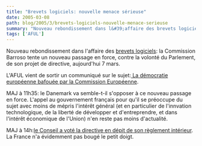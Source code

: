 ```yaml
---
title: "Brevets logiciels: nouvelle menace sérieuse"
date: 2005-03-08
path: blog/2005/3/brevets-logiciels-nouvelle-menace-serieuse
summary: "Nouveau rebondissement dans l&#39;affaire des brevets logiciels: la Commission Barroso tente un nouveau passage en force, contre la volont&#233; du Parlement, de son projet de directive, aujourd'hui 7 mars."
tags: ['AFUL']
---
```


Nouveau rebondissement dans l&#39;affaire des <a href="http://www.aful.org/sujet?subject=brevets">brevets
logiciels</a>: la Commission Barroso tente un nouveau passage 
en force, contre la volont&#233; du Parlement, de son projet de 
directive, aujourd'hui 7 mars.
 
L'AFUL vient de sortir un communiqu&#233; sur le sujet:<a href="http://www.aful.org/presse/pr-20050305-brevets_commission">
La d&#233;mocratie europ&#233;enne bafou&#233;e par la Commission
Europ&#233;enne</a>.

MAJ &#224; 11h35: le Danemark va semble-t-il s'opposer &#224; ce 
nouveau passage en force. L'appel au gouvernement fran&#231;ais 
pour qu'il se pr&#233;occupe du sujet avec moins de m&#233;pris 
l'int&#233;r&#234;t g&#233;n&#233;ral (et en particulier de l'innvation 
technologique, de la libert&#233; de d&#233;velopper et d'entreprendre, 
et dans l'int&#233;r&#234;t &#233;conomique de l'Union) n'en reste pas moins 
d'actualit&#233;.

MAJ &#224; 14h:<a href="http://wiki.ffii.org/Cons050307Fr">le
Conseil a vot&#233; la directive en d&#233;pit de son r&#232;glement
int&#233;rieur</a>. La France n'a &#233;videmment pas boug&#233; le petit 
doigt. 

